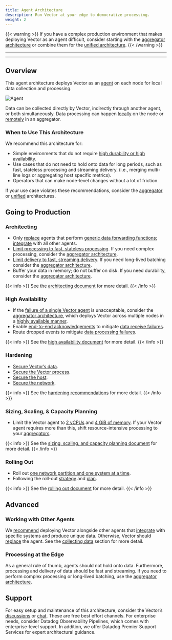```yaml
---
title: Agent Architecture
description: Run Vector at your edge to democratize processing.
weight: 2
---
```


{{< warning >}}
If you have a complex production environment that makes deploying Vector as an agent difficult, consider starting with the [aggregator architecture](/docs/setup/going-to-prod/arch/aggregator) or combine them for the [unified architecture](/docs/setup/going-to-prod/arch/unified).
{{< /warning >}}

---

---

## Overview

This agent architecture deploys Vector as an [agent](/docs/setup/going-to-prod/architecting/#agent-role) on each node for local data collection and processing.

![Agent](/img/going-to-prod/agent.png)

Data can be collected directly by Vector, indirectly through another agent, or both simultaneously. Data processing can happen [locally](/docs/setup/going-to-prod/architecting/#local-processing) on the node or [remotely](/docs/setup/going-to-prod/architecting/#remote-processing) in an aggregator.

### When to Use This Architecture

We recommend this architecture for:

- Simple environments that do not require [high durability or high availability](/docs/setup/going-to-prod/high-availability/).
- Use cases that do not need to hold onto data for long periods, such as fast, stateless processing and streaming delivery. (i.e., merging multi-line logs or aggregating host specific metrics).
- Operators that can make node-level changes without a lot of friction.

If your use case violates these recommendations, consider the [aggregator](/docs/setup/going-to-prod/arch/aggregator/) or [unified](/docs/setup/going-to-prod/arch/unified/) architectures.

## Going to Production

### Architecting

- Only [replace](/docs/setup/going-to-prod/architecting/) agents that perform [generic data forwarding functions](/docs/setup/going-to-prod/architecting/#when-vector-should-replace-agents); [integrate](/docs/setup/going-to-prod/architecting/#when-vector-should-not-replace-agents) with all other agents.
- [Limit processing to fast, stateless processing](/docs/setup/going-to-prod/architecting/#local-processing). If you need complex processing, consider the [aggregator architecture](/docs/setup/going-to-prod/arch/aggregator/).
- [Limit delivery to fast, streaming delivery](/docs/setup/going-to-prod/architecting/). If you need long-lived batching consider the [aggregator architecture](/docs/setup/going-to-prod/arch/aggregator/).
- Buffer your data in memory; do not buffer on disk. If you need durability, consider the [aggregator architecture](/docs/setup/going-to-prod/arch/aggregator/).

{{< info >}}
See the [architecting document](/docs/setup/going-to-prod/architecting/) for more detail.
{{< /info >}}

### High Availability

- If the [failure of a single Vector agent](/docs/setup/going-to-prod/high-availability/#vector-process-failure) is unacceptable, consider the [aggregator architecture](/docs/setup/going-to-prod/arch/aggregator/), which deploys Vector across multiple nodes in a [highly available manner](/docs/setup/going-to-prod/high-availability/).
- Enable [end-to-end acknowledgements](/docs/about/under-the-hood/architecture/end-to-end-acknowledgements/) to mitigate [data receive failures](/docs/setup/going-to-prod/high-availability/#data-receive-failure).
- Route dropped events to mitigate [data processing failures](/docs/setup/going-to-prod/high-availability/#data-processing-failure).

{{< info >}}
See the [high availability document](/docs/setup/going-to-prod/high-availability/) for more detail.
{{< /info >}}

### Hardening

- [Secure Vector’s data](/docs/setup/going-to-prod/hardening/#securing-the-data).
- [Secure the Vector process](/docs/setup/going-to-prod/hardening/#securing-the-vector-process).
- [Secure the host](/docs/setup/going-to-prod/hardening/#securing-the-host).
- [Secure the network](/docs/setup/going-to-prod/hardening/#securing-the-network).

{{< info >}}
See the [hardening recommendations](/docs/setup/going-to-prod/hardening/) for more detail.
{{< /info >}}

### Sizing, Scaling, & Capacity Planning

- Limit the Vector agent to [2 vCPUs](/docs/setup/going-to-prod/sizing/#cpus) and [4 GiB of memory](/docs/setup/going-to-prod/sizing/#memory). If your Vector agent requires more than this, shift resource-intensive processing to your [aggregators](/docs/setup/going-to-prod/arch/aggregator/).

{{< info >}}
See the [sizing, scaling, and capacity planning document](/docs/setup/going-to-prod/sizing/) for more detail.
{{< /info >}}

### Rolling Out

- Roll out [one network partition and one system at a time](/docs/setup/going-to-prod/rollout/#incremental-adoption).
- Following the roll-out [strategy](/docs/setup/going-to-prod/rollout/#rollout-strategy) and [plan](/docs/setup/going-to-prod/rollout/#rollout-plan).

{{< info >}}
See the [rolling out document](/docs/setup/going-to-prod/rollout/) for more detail.
{{< /info >}}

## Advanced

### Working with Other Agents

We [recommend](/docs/setup/going-to-prod/architecting/) deploying Vector alongside other agents that [integrate](/docs/setup/going-to-prod/architecting/#when-vector-should-not-replace-agents) with specific systems and produce unique data. Otherwise, Vector should [replace](/docs/setup/going-to-prod/architecting/#when-vector-should-replace-agents) the agent. See the [collecting data](/docs/setup/going-to-prod/architecting/#collecting-data) section for more detail.

### Processing at the Edge

As a general rule of thumb, agents should not hold onto data. Furthermore, processing and delivery of data should be fast and streaming. If you need to perform complex processing or long-lived batching, use the [aggregator architecture](/docs/setup/going-to-prod/arch/aggregator/).

## Support

For easy setup and maintenance of this architecture, consider the Vector’s [discussions](https://discussions.vector.dev) or [chat](https://chat.vector.dev). These are free best effort channels. For enterprise needs, consider Datadog Observability Pipelines, which comes with enterprise-level support. In addition, we offer Datadog Premier Support Services for expert architectural guidance.